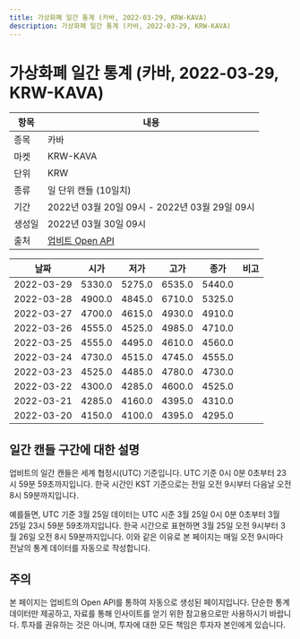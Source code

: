 ```yaml
---
title: 가상화폐 일간 통계 (카바, 2022-03-29, KRW-KAVA)
description: 가상화폐 일간 통계 (카바, 2022-03-29, KRW-KAVA)
---
```


가상화폐 일간 통계 (카바, 2022-03-29, KRW-KAVA)
===

|항목|내용|
|--|--|
|종목|카바|
|마켓|KRW-KAVA|
|단위|KRW|
|종류|일 단위 캔들 (10일치)|
|기간|2022년 03월 20일 09시 - 2022년 03월 29일 09시|
|생성일|2022년 03월 30일 09시|
|출처|[업비트 Open API](https://docs.upbit.com)|


|날짜|시가|저가|고가|종가|비고|
|--|--|--|--|--|--|
|2022-03-29|5330.0|5275.0|6535.0|5440.0|    |
|2022-03-28|4900.0|4845.0|6710.0|5325.0|    |
|2022-03-27|4700.0|4615.0|4930.0|4910.0|    |
|2022-03-26|4555.0|4525.0|4985.0|4710.0|    |
|2022-03-25|4555.0|4495.0|4610.0|4560.0|    |
|2022-03-24|4730.0|4515.0|4745.0|4555.0|    |
|2022-03-23|4525.0|4485.0|4780.0|4730.0|    |
|2022-03-22|4300.0|4285.0|4600.0|4525.0|    |
|2022-03-21|4285.0|4160.0|4395.0|4310.0|    |
|2022-03-20|4150.0|4100.0|4395.0|4295.0|    |


일간 캔들 구간에 대한 설명
---


업비트의 일간 캔들은 세계 협정시(UTC) 기준입니다. 
UTC 기준 0시 0분 0초부터 23시 59분 59초까지입니다. 
한국 시간인 KST 기준으로는 전일 오전 9시부터 다음날 오전 8시 59분까지입니다. 


예를들면, UTC 기준 3월 25일 데이터는 UTC 시준 3월 25일 0시 0분 0초부터 3월 25일 23시 59분 59초까지입니다. 
한국 시간으로 표현하면 3월 25일 오전 9시부터 3월 26일 오전 8시 59분까지입니다. 
이와 같은 이유로 본 페이지는 매일 오전 9시마다 전날의 통계 데이터를 자동으로 작성합니다. 


주의
---


본 페이지는 업비트의 Open API를 통하여 자동으로 생성된 페이지입니다. 
단순한 통계 데이터만 제공하고, 자료를 통해 인사이트를 얻기 위한 참고용으로만 사용하시기 바랍니다. 
투자를 권유하는 것은 아니며, 투자에 대한 모든 책임은 투자자 본인에게 있습니다. 
